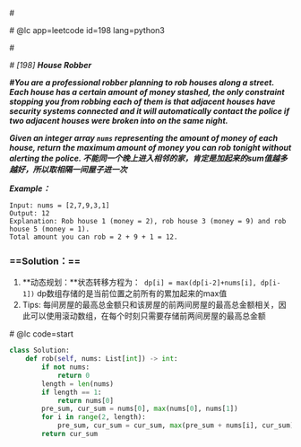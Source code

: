 \#

\# @lc app=leetcode id=198 lang=python3

\#

*\# [198] **House Robber***

***\#You are a professional robber planning to rob houses along a street. Each house has a certain amount of money stashed, the only constraint stopping you from robbing each of them is that adjacent houses have security systems connected and it will automatically contact the police if two adjacent houses were broken into on the same night.***

***Given an integer array `nums` representing the amount of money of each house, return the maximum amount of money you can rob tonight without alerting the police. 不能同一个晚上进入相邻的家，肯定是加起来的sum值越多越好，所以取相隔一间屋子进一次***

***Example：***

```
Input: nums = [2,7,9,3,1]
Output: 12
Explanation: Rob house 1 (money = 2), rob house 3 (money = 9) and rob house 5 (money = 1).
Total amount you can rob = 2 + 9 + 1 = 12.
```

### ==Solution：==

1. **动态规划：**状态转移方程为：` dp[i] = max(dp[i-2]+nums[i], dp[i-1])` dp数组存储的是当前位置之前所有的累加起来的max值
2. Tips: 每间房屋的最高总金额只和该房屋的前两间房屋的最高总金额相关，因此可以使用滚动数组，在每个时刻只需要存储前两间房屋的最高总金额

\# @lc code=start

```python
class Solution:
    def rob(self, nums: List[int]) -> int:
        if not nums:
            return 0
        length = len(nums)
        if length == 1:
            return nums[0]
        pre_sum, cur_sum = nums[0], max(nums[0], nums[1])
        for i in range(2, length):
            pre_sum, cur_sum = cur_sum, max(pre_sum + nums[i], cur_sum)
        return cur_sum
```

